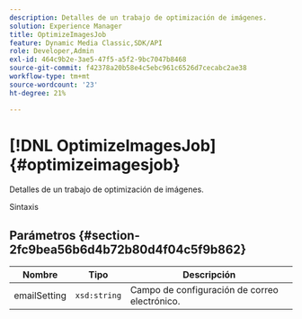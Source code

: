 ```yaml
---
description: Detalles de un trabajo de optimización de imágenes.
solution: Experience Manager
title: OptimizeImagesJob
feature: Dynamic Media Classic,SDK/API
role: Developer,Admin
exl-id: 464c9b2e-3ae5-47f5-a5f2-9bc7047b8468
source-git-commit: f42378a20b58e4c5ebc961c6526d7cecabc2ae38
workflow-type: tm+mt
source-wordcount: '23'
ht-degree: 21%

---
```


# [!DNL OptimizeImagesJob]{#optimizeimagesjob}

Detalles de un trabajo de optimización de imágenes.

Sintaxis

## Parámetros {#section-2fc9bea56b6d4b72b80d4f04c5f9b862}

| Nombre | Tipo | Descripción |
|---|---|---|
| emailSetting | `xsd:string` | Campo de configuración de correo electrónico. |
